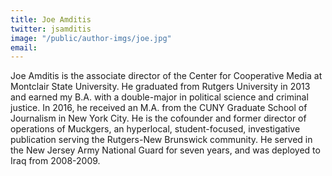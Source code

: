 ```yaml
---
title: Joe Amditis
twitter: jsamditis
image: "/public/author-imgs/joe.jpg"
email: 
---
```


Joe Amditis is the associate director of the Center for Cooperative Media at Montclair State University. He graduated from Rutgers University in 2013 and earned my B.A. with a double-major in political science and criminal justice. In 2016, he received an M.A. from the CUNY Graduate School of Journalism in New York City. He is the cofounder and former director of operations of Muckgers, an hyperlocal, student-focused, investigative publication serving the Rutgers-New Brunswick community. He served in the New Jersey Army National Guard for seven years, and was deployed to Iraq from 2008-2009.